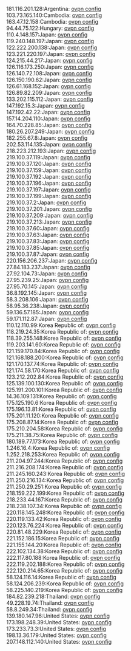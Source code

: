 181.116.201.128:Argentina: [ovpn config](vpn/181_116_201_128.ovpn)  
103.73.165.140:Cambodia: [ovpn config](vpn/103_73_165_140.ovpn)  
163.47.12.158:Cambodia: [ovpn config](vpn/163_47_12_158.ovpn)  
94.44.75.122:Hungary: [ovpn config](vpn/94_44_75_122.ovpn)  
110.4.148.157:Japan: [ovpn config](vpn/110_4_148_157.ovpn)  
119.240.148.197:Japan: [ovpn config](vpn/119_240_148_197.ovpn)  
122.222.200.138:Japan: [ovpn config](vpn/122_222_200_138.ovpn)  
123.221.220.197:Japan: [ovpn config](vpn/123_221_220_197.ovpn)  
124.215.44.217:Japan: [ovpn config](vpn/124_215_44_217.ovpn)  
126.116.173.250:Japan: [ovpn config](vpn/126_116_173_250.ovpn)  
126.140.72.108:Japan: [ovpn config](vpn/126_140_72_108.ovpn)  
126.150.190.62:Japan: [ovpn config](vpn/126_150_190_62.ovpn)  
126.61.168.152:Japan: [ovpn config](vpn/126_61_168_152.ovpn)  
126.89.82.209:Japan: [ovpn config](vpn/126_89_82_209.ovpn)  
133.202.115.112:Japan: [ovpn config](vpn/133_202_115_112.ovpn)  
147.192.15.3:Japan: [ovpn config](vpn/147_192_15_3.ovpn)  
147.192.42.22:Japan: [ovpn config](vpn/147_192_42_22.ovpn)  
157.14.204.110:Japan: [ovpn config](vpn/157_14_204_110.ovpn)  
164.70.228.85:Japan: [ovpn config](vpn/164_70_228_85.ovpn)  
180.26.207.249:Japan: [ovpn config](vpn/180_26_207_249.ovpn)  
182.255.67.8:Japan: [ovpn config](vpn/182_255_67_8.ovpn)  
202.53.114.135:Japan: [ovpn config](vpn/202_53_114_135.ovpn)  
218.223.212.193:Japan: [ovpn config](vpn/218_223_212_193.ovpn)  
219.100.37.119:Japan: [ovpn config](vpn/219_100_37_119.ovpn)  
219.100.37.120:Japan: [ovpn config](vpn/219_100_37_120.ovpn)  
219.100.37.159:Japan: [ovpn config](vpn/219_100_37_159.ovpn)  
219.100.37.192:Japan: [ovpn config](vpn/219_100_37_192.ovpn)  
219.100.37.196:Japan: [ovpn config](vpn/219_100_37_196.ovpn)  
219.100.37.197:Japan: [ovpn config](vpn/219_100_37_197.ovpn)  
219.100.37.199:Japan: [ovpn config](vpn/219_100_37_199.ovpn)  
219.100.37.2:Japan: [ovpn config](vpn/219_100_37_2.ovpn)  
219.100.37.201:Japan: [ovpn config](vpn/219_100_37_201.ovpn)  
219.100.37.209:Japan: [ovpn config](vpn/219_100_37_209.ovpn)  
219.100.37.213:Japan: [ovpn config](vpn/219_100_37_213.ovpn)  
219.100.37.60:Japan: [ovpn config](vpn/219_100_37_60.ovpn)  
219.100.37.63:Japan: [ovpn config](vpn/219_100_37_63.ovpn)  
219.100.37.83:Japan: [ovpn config](vpn/219_100_37_83.ovpn)  
219.100.37.85:Japan: [ovpn config](vpn/219_100_37_85.ovpn)  
219.100.37.87:Japan: [ovpn config](vpn/219_100_37_87.ovpn)  
220.156.206.237:Japan: [ovpn config](vpn/220_156_206_237.ovpn)  
27.84.183.237:Japan: [ovpn config](vpn/27_84_183_237.ovpn)  
27.92.104.73:Japan: [ovpn config](vpn/27_92_104_73.ovpn)  
27.95.239.25:Japan: [ovpn config](vpn/27_95_239_25.ovpn)  
27.95.70.145:Japan: [ovpn config](vpn/27_95_70_145.ovpn)  
36.8.192.145:Japan: [ovpn config](vpn/36_8_192_145.ovpn)  
58.3.208.106:Japan: [ovpn config](vpn/58_3_208_106.ovpn)  
58.95.36.238:Japan: [ovpn config](vpn/58_95_36_238.ovpn)  
59.136.57.185:Japan: [ovpn config](vpn/59_136_57_185.ovpn)  
59.171.112.87:Japan: [ovpn config](vpn/59_171_112_87.ovpn)  
110.12.110.99:Korea Republic of: [ovpn config](vpn/110_12_110_99.ovpn)  
118.219.24.35:Korea Republic of: [ovpn config](vpn/118_219_24_35.ovpn)  
118.39.255.148:Korea Republic of: [ovpn config](vpn/118_39_255_148.ovpn)  
119.203.141.60:Korea Republic of: [ovpn config](vpn/119_203_141_60.ovpn)  
121.159.170.84:Korea Republic of: [ovpn config](vpn/121_159_170_84.ovpn)  
121.168.188.200:Korea Republic of: [ovpn config](vpn/121_168_188_200.ovpn)  
121.170.137.74:Korea Republic of: [ovpn config](vpn/121_170_137_74.ovpn)  
121.174.58.170:Korea Republic of: [ovpn config](vpn/121_174_58_170.ovpn)  
123.212.202.84:Korea Republic of: [ovpn config](vpn/123_212_202_84.ovpn)  
125.139.100.130:Korea Republic of: [ovpn config](vpn/125_139_100_130.ovpn)  
125.191.200.101:Korea Republic of: [ovpn config](vpn/125_191_200_101.ovpn)  
14.36.109.131:Korea Republic of: [ovpn config](vpn/14_36_109_131.ovpn)  
175.125.190.6:Korea Republic of: [ovpn config](vpn/175_125_190_6.ovpn)  
175.196.13.81:Korea Republic of: [ovpn config](vpn/175_196_13_81.ovpn)  
175.201.11.120:Korea Republic of: [ovpn config](vpn/175_201_11_120.ovpn)  
175.208.87.14:Korea Republic of: [ovpn config](vpn/175_208_87_14.ovpn)  
175.210.204.58:Korea Republic of: [ovpn config](vpn/175_210_204_58.ovpn)  
175.211.38.75:Korea Republic of: [ovpn config](vpn/175_211_38_75.ovpn)  
180.189.77.173:Korea Republic of: [ovpn config](vpn/180_189_77_173.ovpn)  
1.246.16.4:Korea Republic of: [ovpn config](vpn/1_246_16_4.ovpn)  
1.252.218.253:Korea Republic of: [ovpn config](vpn/1_252_218_253.ovpn)  
211.204.97.244:Korea Republic of: [ovpn config](vpn/211_204_97_244.ovpn)  
211.216.208.174:Korea Republic of: [ovpn config](vpn/211_216_208_174.ovpn)  
211.245.160.243:Korea Republic of: [ovpn config](vpn/211_245_160_243.ovpn)  
211.250.216.134:Korea Republic of: [ovpn config](vpn/211_250_216_134.ovpn)  
211.250.29.251:Korea Republic of: [ovpn config](vpn/211_250_29_251.ovpn)  
218.159.222.199:Korea Republic of: [ovpn config](vpn/218_159_222_199.ovpn)  
218.233.44.167:Korea Republic of: [ovpn config](vpn/218_233_44_167.ovpn)  
218.238.107.34:Korea Republic of: [ovpn config](vpn/218_238_107_34.ovpn)  
220.118.145.248:Korea Republic of: [ovpn config](vpn/220_118_145_248.ovpn)  
220.119.133.42:Korea Republic of: [ovpn config](vpn/220_119_133_42.ovpn)  
220.123.76.224:Korea Republic of: [ovpn config](vpn/220_123_76_224.ovpn)  
220.81.48.229:Korea Republic of: [ovpn config](vpn/220_81_48_229.ovpn)  
221.152.186.15:Korea Republic of: [ovpn config](vpn/221_152_186_15.ovpn)  
221.155.144.20:Korea Republic of: [ovpn config](vpn/221_155_144_20.ovpn)  
222.102.134.38:Korea Republic of: [ovpn config](vpn/222_102_134_38.ovpn)  
222.117.80.188:Korea Republic of: [ovpn config](vpn/222_117_80_188.ovpn)  
222.119.202.188:Korea Republic of: [ovpn config](vpn/222_119_202_188.ovpn)  
222.120.214.65:Korea Republic of: [ovpn config](vpn/222_120_214_65.ovpn)  
58.124.116.14:Korea Republic of: [ovpn config](vpn/58_124_116_14.ovpn)  
58.124.206.239:Korea Republic of: [ovpn config](vpn/58_124_206_239.ovpn)  
58.225.140.219:Korea Republic of: [ovpn config](vpn/58_225_140_219.ovpn)  
184.82.239.218:Thailand: [ovpn config](vpn/184_82_239_218.ovpn)  
49.228.19.74:Thailand: [ovpn config](vpn/49_228_19_74.ovpn)  
58.8.249.34:Thailand: [ovpn config](vpn/58_8_249_34.ovpn)  
139.180.147.96:United States: [ovpn config](vpn/139_180_147_96.ovpn)  
173.198.248.39:United States: [ovpn config](vpn/173_198_248_39.ovpn)  
173.233.73.3:United States: [ovpn config](vpn/173_233_73_3.ovpn)  
198.13.36.179:United States: [ovpn config](vpn/198_13_36_179.ovpn)  
207.148.112.140:United States: [ovpn config](vpn/207_148_112_140.ovpn)  
